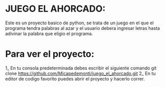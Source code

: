 
# JUEGO EL AHORCADO:
Este es un proyecto basico de python, se trata de un juego en el que el programa tendra palabras al azar y el usuario debera ingresar letras hasta adivinar la palabra que eligio el programa.

# Para ver el proyecto:
1_ En tu consola predeterminada debes escribir el siguiente comando git clone https://github.com/Micapedemonti/juego_el_ahorcado.git
2_ En tu editor de codigo favorito puedes abrir el proyecto y hacerlo correr.
